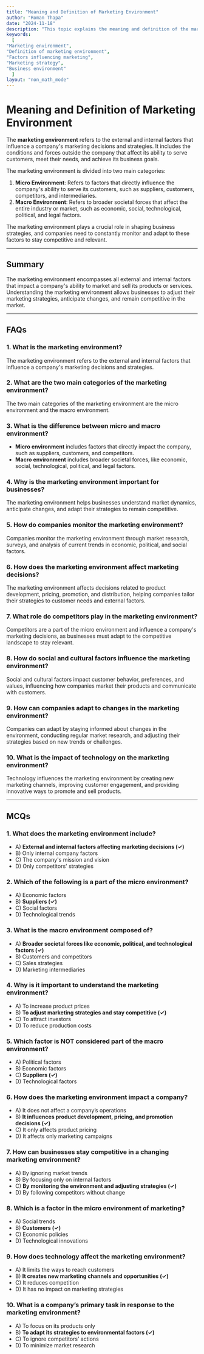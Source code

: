 ```yaml
---
title: "Meaning and Definition of Marketing Environment"
author: "Roman Thapa" 
date: "2024-11-18"
description: "This topic explains the meaning and definition of the marketing environment, highlighting its importance in shaping marketing decisions and strategies."
keywords:
  [
"Marketing environment",
"Definition of marketing environment",
"Factors influencing marketing",
"Marketing strategy",
"Business environment"
  ]
layout: "non_math_mode"
---
```


# Meaning and Definition of Marketing Environment

The **marketing environment** refers to the external and internal factors that influence a company's marketing decisions and strategies. It includes the conditions and forces outside the company that affect its ability to serve customers, meet their needs, and achieve its business goals.

The marketing environment is divided into two main categories:

1. **Micro Environment**: Refers to factors that directly influence the company's ability to serve its customers, such as suppliers, customers, competitors, and intermediaries.
2. **Macro Environment**: Refers to broader societal forces that affect the entire industry or market, such as economic, social, technological, political, and legal factors.

The marketing environment plays a crucial role in shaping business strategies, and companies need to constantly monitor and adapt to these factors to stay competitive and relevant.

---

## Summary

The marketing environment encompasses all external and internal factors that impact a company's ability to market and sell its products or services. Understanding the marketing environment allows businesses to adjust their marketing strategies, anticipate changes, and remain competitive in the market.

---

## FAQs

### 1. What is the marketing environment?

The marketing environment refers to the external and internal factors that influence a company's marketing decisions and strategies.

### 2. What are the two main categories of the marketing environment?

The two main categories of the marketing environment are the micro environment and the macro environment.

### 3. What is the difference between micro and macro environment?

- **Micro environment** includes factors that directly impact the company, such as suppliers, customers, and competitors.
- **Macro environment** includes broader societal forces, like economic, social, technological, political, and legal factors.

### 4. Why is the marketing environment important for businesses?

The marketing environment helps businesses understand market dynamics, anticipate changes, and adapt their strategies to remain competitive.

### 5. How do companies monitor the marketing environment?

Companies monitor the marketing environment through market research, surveys, and analysis of current trends in economic, political, and social factors.

### 6. How does the marketing environment affect marketing decisions?

The marketing environment affects decisions related to product development, pricing, promotion, and distribution, helping companies tailor their strategies to customer needs and external factors.

### 7. What role do competitors play in the marketing environment?

Competitors are a part of the micro environment and influence a company's marketing decisions, as businesses must adapt to the competitive landscape to stay relevant.

### 8. How do social and cultural factors influence the marketing environment?

Social and cultural factors impact customer behavior, preferences, and values, influencing how companies market their products and communicate with customers.

### 9. How can companies adapt to changes in the marketing environment?

Companies can adapt by staying informed about changes in the environment, conducting regular market research, and adjusting their strategies based on new trends or challenges.

### 10. What is the impact of technology on the marketing environment?

Technology influences the marketing environment by creating new marketing channels, improving customer engagement, and providing innovative ways to promote and sell products.

---

## MCQs

### 1. What does the marketing environment include?

- A) **External and internal factors affecting marketing decisions (✓)**
- B) Only internal company factors
- C) The company's mission and vision
- D) Only competitors' strategies

### 2. Which of the following is a part of the micro environment?

- A) Economic factors
- B) **Suppliers (✓)**
- C) Social factors
- D) Technological trends

### 3. What is the macro environment composed of?

- A) **Broader societal forces like economic, political, and technological factors (✓)**
- B) Customers and competitors
- C) Sales strategies
- D) Marketing intermediaries

### 4. Why is it important to understand the marketing environment?

- A) To increase product prices
- B) **To adjust marketing strategies and stay competitive (✓)**
- C) To attract investors
- D) To reduce production costs

### 5. Which factor is NOT considered part of the macro environment?

- A) Political factors
- B) Economic factors
- C) **Suppliers (✓)**
- D) Technological factors

### 6. How does the marketing environment impact a company?

- A) It does not affect a company’s operations
- B) **It influences product development, pricing, and promotion decisions (✓)**
- C) It only affects product pricing
- D) It affects only marketing campaigns

### 7. How can businesses stay competitive in a changing marketing environment?

- A) By ignoring market trends
- B) By focusing only on internal factors
- C) **By monitoring the environment and adjusting strategies (✓)**
- D) By following competitors without change

### 8. Which is a factor in the micro environment of marketing?

- A) Social trends
- B) **Customers (✓)**
- C) Economic policies
- D) Technological innovations

### 9. How does technology affect the marketing environment?

- A) It limits the ways to reach customers
- B) **It creates new marketing channels and opportunities (✓)**
- C) It reduces competition
- D) It has no impact on marketing strategies

### 10. What is a company’s primary task in response to the marketing environment?

- A) To focus on its products only
- B) **To adapt its strategies to environmental factors (✓)**
- C) To ignore competitors’ actions
- D) To minimize market research
